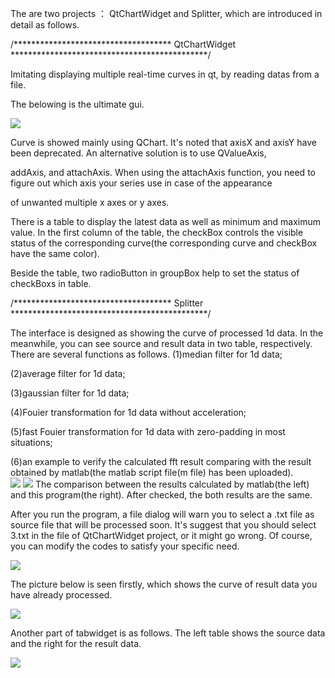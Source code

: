 The are two projects ： QtChartWidget and Splitter, which are introduced in detail as follows.


/************************************ QtChartWidget *********************************************/ 


Imitating displaying multiple real-time curves in qt, by reading datas from a file.

The belowing is the ultimate gui.

![](https://github.com/liming467/QtChartWidget/blob/master/gui.png)

Curve is showed mainly using QChart. It's noted that axisX and axisY have been deprecated. An alternative solution is to use QValueAxis, 

addAxis, and attachAxis. When using the attachAxis function, you need to figure out which axis your series use in case of the appearance 

of unwanted multiple x axes or y axes.

There is a table to display the latest data as well as minimum and maximum value. In the first column of the table, the checkBox controls the visible status of the corresponding curve(the corresponding curve and checkBox have the same color).       

Beside the table, two radioButton in groupBox help to set the status of checkBoxs in table.






/************************************ Splitter *********************************************/ 


The interface is designed as showing the curve of processed 1d data. In the meanwhile, you can see source and result data in two table, respectively. There are several functions as follows.
(1)median filter for 1d data;

(2)average filter for 1d data;

(3)gaussian filter for 1d data;

(4)Fouier transformation for 1d data without acceleration;

(5)fast Fouier transformation for 1d data with zero-padding in most situations;

(6)an example to verify the calculated fft result comparing with the result obtained by matlab(the matlab script file(m file) has been uploaded).   
![](https://github.com/liming467/QtChartWidget/blob/master/actions.png)
![](https://github.com/liming467/QtChartWidget/blob/master/comparation.png)
The comparison between the results calculated by matlab(the left) and this program(the right). After checked, the both results are the same.    



After you run the program, a file dialog will warn you to select a .txt file as source file that will be processed soon. It's suggest that you should select 3.txt in the file of QtChartWidget project, or it might go wrong. Of course, you can modify the codes to satisfy your specific need. 

![](https://github.com/liming467/QtChartWidget/blob/master/path.png)

The picture below is seen firstly, which shows the curve of result data you have already processed.  

![](https://github.com/liming467/QtChartWidget/blob/master/chartView.png)

Another part of tabwidget is as follows. The left table shows the source data and the right for the result data.     

![](https://github.com/liming467/QtChartWidget/blob/master/table.png)




